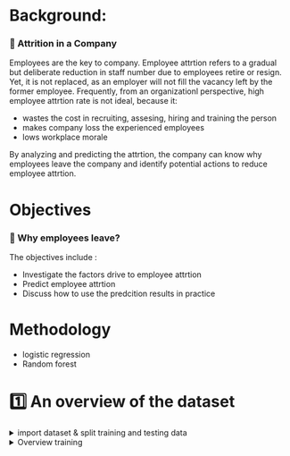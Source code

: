 # Background: #
### :briefcase: Attrition in a Company ###
Employees are the key to company. Employee attrtion refers to a gradual but deliberate reduction in staff number due to employees retire or resign. Yet, it is not replaced, as an employer will not fill the vacancy left by the former employee. Frequently, from an organizationl perspective, high employee attrtion rate is not ideal, because it:
  * wastes the cost in recruiting, assesing, hiring and training the person
  * makes company loss the experienced employees
  * lows workplace morale
  
By analyzing and predicting the attrtion, the company can know why employees leave the company and identify potential actions to reduce employee attrtion.

# Objectives #
### :mag_right: Why employees leave? ###
The objectives include :
  * Investigate the factors drive to employee attrtion
  * Predict employee attrtion
  * Discuss how to use the predcition results in practice

# Methodology #
* logistic regression
* Random forest

# :one: An overview of the dataset #

<details>
  <summary>import dataset & split training and testing data</summary>
 
```{r, echo = FALSE}
library(readr)
library(caret)
library(ggplot2)
```
### 1.1 Loading the data set ###
```{r, echo = FALSE}
Employee_attrition_dataset <- read_csv("Employee attrition dataset.csv")
View(Employee_attrition_dataset)
```
### 1.2 Check for missing data ###
```{r, echo = FALSE}                             
sum(is.na(Employee_attrition_dataset))
```
### 1.3 Data split to training and testing ###
I took 80% for the training part
```{r, echo = FALSE}                             
set.seed(31)
indeces <- sample(nrow(Employee_attrition_dataset),nrow(Employee_attrition_dataset)*0.8)

train <- Employee_attrition_dataset[indeces,]
test <- Employee_attrition_dataset[-indeces,]

summary(train)
names(train)
```
</details>

<details>
  <summary> Overview training </summary>
 
 ```{r} 
 
attrition_frame <- data.frame(
  group=c('True','False'),
  value=c(sum(train$attrition==TRUE),
          sum(train$attrition==FALSE))
)
                   
ggplot(attrition_frame,aes(x="", y=value, fill=group,)) +
  geom_bar(stat="identity", width=1)+
  coord_polar("y", start=0) +
  scale_fill_manual( values = c( "#E46726","#6D9EC1")) +
  theme_bw()
 ```
 </details>
